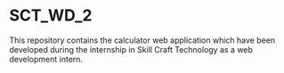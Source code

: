 # SCT_WD_2
This repository contains the calculator web application which have been developed during the internship in Skill Craft Technology as a web development intern.
